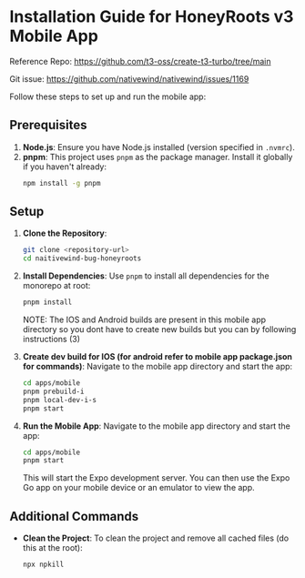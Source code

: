 # Installation Guide for HoneyRoots v3 Mobile App

Reference Repo: https://github.com/t3-oss/create-t3-turbo/tree/main

Git issue: https://github.com/nativewind/nativewind/issues/1169


Follow these steps to set up and run the mobile app:

## Prerequisites

1. **Node.js**: Ensure you have Node.js installed (version specified in `.nvmrc`).
2. **pnpm**: This project uses `pnpm` as the package manager. Install it globally if you haven't already:
   ```bash
   npm install -g pnpm
   ```

## Setup

1. **Clone the Repository**:
   ```bash
   git clone <repository-url>
   cd naitivewind-bug-honeyroots
   ```

2. **Install Dependencies**:
   Use `pnpm` to install all dependencies for the monorepo at root:
   ```bash
   pnpm install
   ```


   NOTE: The IOS and Android builds are present in this mobile app directory so you dont have to create new builds but you can by following instructions (3)

3. **Create dev build for IOS (for android refer to mobile app package.json for commands)**:
   Navigate to the mobile app directory and start the app:
   ```bash
   cd apps/mobile
   pnpm prebuild-i
   pnpm local-dev-i-s
   pnpm start
   ```

4. **Run the Mobile App**:
   Navigate to the mobile app directory and start the app:
   ```bash
   cd apps/mobile
   pnpm start
   ```

   This will start the Expo development server. You can then use the Expo Go app on your mobile device or an emulator to view the app.

## Additional Commands

- **Clean the Project**:
  To clean the project and remove all cached files (do this at the root):
  ```bash
  npx npkill
  ```




